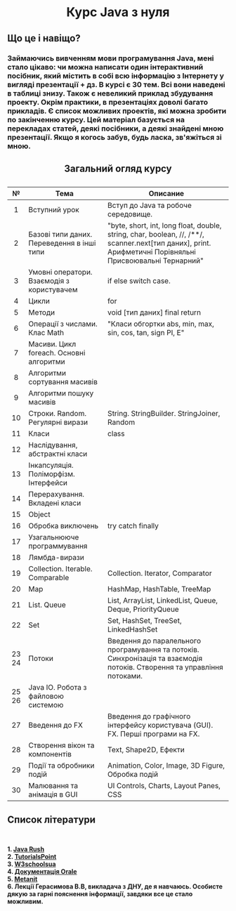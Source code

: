 <h1 align="center"  >Курс Java з нуля</h1>

## Що це і навіщо?
### Займаючись вивченням мови програмування Java, мені стало цікаво: чи можна написати один інтерактивний посібник, який містить в собі всю інформацію з Інтернету у вигляді презентації + дз. В курсі є 30 тем. Всі вони наведені в таблиці знизу. Також є невеликий приклад збудування проекту. Окрім практики, в презентаціях доволі багато прикладів. Є список можливих проектів, які можна зробити по закінченню курсу. Цей матеріал базується на перекладах статей, деякі посібники, а деякі знайдені мною презентації. Якщо я когось забув, будь ласка, зв'яжіться зі мною.

<h2 align="center" > Загальний огляд курсу <h2/> 

| № | Тема                                          | Описание                                                                                           |
|:-:|-----------------------------------------------|----------------------------------------------------------------------------------------------------|
| 1 | Вступний урок                                 | Вступ до Java та робоче середовище.                                                                |
| 2 | Базові типи даних. Переведення в інші типи  | "byte, short, int, long float, double, string, char, boolean, //, /**/, scanner.next[тип даних], print. Арифметичні Порівняльні Присвоювальні Тернарний" |
| 3 | Умовні оператори. Взаємодія з користувачем | if else switch case.                                                                               |
| 4 | Цикли                                         | for | while | do while                                                                               |
| 5 | Методи                                        | void [тип даних] final return                                                                    |
| 6 | Операції з числами. Клас Math                | "Класи обгортки abs, min, max, sin, cos, tan, sign PI, E"                                          |
| 7 | Масиви. Цикл foreach. Основні алгоритми      |                                                                                                    |
| 8 | Алгоритми сортування масивів                 |                                                                                                    |
| 9 | Алгоритми пошуку масивів                     |                                                                                                    |
| 10 | Строки. Random. Регулярні вирази             | String. StringBuilder. StringJoiner, Random                                                        |
| 11 | Класи                                         | class                                                                                              |
| 12 | Наслідування, абстрактні класи               |                                                                                                    |
| 13 | Інкапсуляція. Поліморфізм. Інтерфейси       |                                                                                                    |
| 14 | Перерахування. Вкладені класи                |                                                                                                    |
| 15 | Object                                        |                                                                                                    |
| 16 | Обробка виключень                            | try catch finally                                                                                  |
| 17 | Узагальнююче программування                 |                                                                                                    |
| 18 | Лямбда-вирази                                |                                                                                                    |
| 19 | Collection. Iterable. Comparable              | Collection. Iterator, Comparator                                                                   |
| 20 | Map                                           | HashMap, HashTable, TreeMap                                                                        |
| 21 | List. Queue                                   | List, ArrayList, LinkedList, Queue, Deque, PriorityQueue                                          |
| 22 | Set                                           | Set, HashSet, TreeSet, LinkedHashSet                                                               |
| 23 24 | Потоки                                        | Введення до паралельного програмування та потоків. Синхронізація та взаємодія потоків. Створення та управління потоками. |
| 25 26 | Java IO. Робота з файловою системою          |                                                                                                    |
| 27 | Введення до FX                               | Введення до графічного інтерфейсу користувача (GUI). FX. Перші програми на FX.                  |
| 28 | Створення вікон та компонентів               | Text, Shape2D, Eфекти                                                                              |
| 29 | Події та обробники подій                     | Animation, Color, Image, 3D Figure, Обробка подій                                                  |
| 30 | Малювання та анімація в GUI                 | UI Controls, Charts, Layout Panes, CSS                                                            |
<h2> Список літератури <h2/> 
<h4> 
    <br/>1. <a href="https://javarush.com/">Java Rush</a>
    <br/>2. <a href="https://www.tutorialspoint.com/java/index.htm">TutorialsPoint</a>
    <br/>3. <a href="https://w3schoolsua.github.io/">W3schoolsua</a>
    <br/>4. <a href="https://docs.oracle.com/en/java/javase/21/docs/api/index.html">Документація Orale</a>
    <br/>5. <a href="https://metanit.com/java/">Metanit</a>
    <br/>6. Лекції Герасимова В.В, викладача з ДНУ, де я навчаюсь. Особисте дякую за гарні пояснення інформації, завдяки все це стало можливим.
<h4> 
